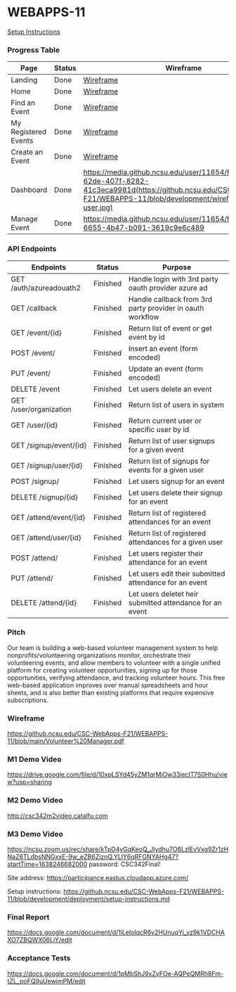 # WEBAPPS-11

[Setup Instructions](deployment/setup-instructions.md)

### Progress Table
| Page         | Status     | Wireframe |
|--------------|-----------|------------|
| Landing | Done | [Wireframe](https://github.ncsu.edu/CSC-WebApps-F21/WEBAPPS-11/blob/development/wireframes/landing.jpg) |
| Home      | Done | [Wireframe](https://github.ncsu.edu/CSC-WebApps-F21/WEBAPPS-11/blob/development/wireframes/dashboard.jpg) |
| Find an Event      | Done  | [Wireframe](https://github.ncsu.edu/CSC-WebApps-F21/WEBAPPS-11/blob/development/wireframes/find-event.jpg) |
| My Registered Events      | Done  | [Wireframe](https://github.ncsu.edu/CSC-WebApps-F21/WEBAPPS-11/blob/development/wireframes/my-events.jpg) |
| Create an Event      | Done | [Wireframe](https://github.ncsu.edu/CSC-WebApps-F21/WEBAPPS-11/blob/development/wireframes/create-event.jpg) |
| Dashboard | Done | https://media.github.ncsu.edu/user/11654/files/9388e308-62de-407f-8282-41c3eca9981d(https://github.ncsu.edu/CSC-WebApps-F21/WEBAPPS-11/blob/development/wireframes/reports-user.jpg) |
| Manage Event  | Done | https://media.github.ncsu.edu/user/11654/files/87c3919c-6655-4b47-b091-3619c9e6c489 |

### API Endpoints
| Endpoints         | Status     | Purpose |
|--------------|-----------|------------|
| GET /auth/azureadouath2 | Finished | Handle login with 3rd party oauth provider azure ad |
| GET /callback|  Finished | Handle callback from 3rd party provider in oauth workflow |
| GET /event/{id} | Finished | Return list of event or get event by id |
| POST /event/ | Finished | Insert an event (form encoded) |
| PUT /event/ | Finished | Update an event (form encoded) |
| DELETE /event | Finished | Let users delete an event|
| GET /user/organization | Finished | Return list of users in system |
| GET /user/{id} | Finished | Return current user or specific user by id|
| GET /signup/event/{id} | Finished | Return list of user signups for a given event|
| GET /signup/user/{id} | Finished | Return list of signups for events for a given user|
| POST /signup/ | Finished | Let users signup for an event|
| DELETE /signup/{id} | Finished | Let users delete their signup for an event|
| GET /attend/event/{id} | Finished | Return list of registered attendances for an event |
| GET /attend/user/{id} | Finished | Return list of registered attendances for a given user |
| POST /attend/ | Finished | Let users register their attendance for an event|
| PUT /attend/ | Finished | Let users edit their submitted attendance for an event|
| DELETE /attend/{id} | Finished | Let users deletet heir submitted attendance for an event|


### Pitch
Our team is building a web-based volunteer management system to help nonprofits/volunteering organizations monitor, orchestrate their volunteering events, and allow members to volunteer with a single unified platform for creating volunteer opportunities, signing up for those opportunities, verifying attendance, and tracking volunteer hours. This free web-based application improves over manual spreadsheets and hour sheets, and is also better than existing platforms that require expensive subscriptions.

### Wireframe
https://github.ncsu.edu/CSC-WebApps-F21/WEBAPPS-11/blob/main/Volunteer%20Manager.pdf

### M1 Demo Video
https://drive.google.com/file/d/10xpLSYd45yZM1qrMiOw33iecIT7S0Hhu/view?usp=sharing

### M2 Demo Video
http://csc342m2video.catalfu.com

### M3 Demo Video
https://ncsu.zoom.us/rec/share/kTpD4yGqKeoQ_Jlydhu7O6LzlEvVxg9Zr1zHNaZ6TLdbsNNGxxE-9w_eZB6ZiznQ.YLlY6qRFGNYAHg47?startTime=1638246682000
password: CSC342Final!

Site address: https://participance.eastus.cloudapp.azure.com/

Setup instructions: https://github.ncsu.edu/CSC-WebApps-F21/WEBAPPS-11/blob/development/deployment/setup-instructions.md

### Final Report
https://docs.google.com/document/d/1lLeIolqcR6v2HUnuqYi_vz9k1VDCHAXO7ZBQWX06LjY/edit

### Acceptance Tests
https://docs.google.com/document/d/1pMbShJ9xZyFOe-AQPeQMRh8Fm-tZL_poFQ9uUewimPM/edit

